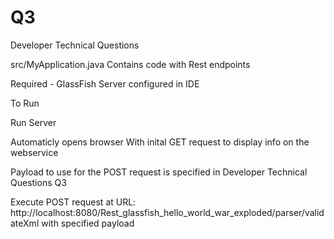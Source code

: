 # Q3
Developer Technical Questions

src/MyApplication.java Contains code with Rest endpoints

Required - GlassFish Server configured in IDE

To Run

Run Server

Automaticly opens browser With inital GET request to display info on the webservice

Payload to use for the POST request is specified in Developer Technical Questions Q3

Execute POST request at URL: http://localhost:8080/Rest_glassfish_hello_world_war_exploded/parser/validateXml with specified payload
